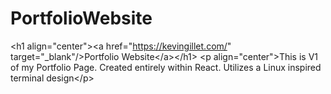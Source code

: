 # PortfolioWebsite
&lt;h1 align="center">&lt;a href="https://kevingillet.com/" target="_blank"/>Portfolio Website&lt;/a>&lt;/h1> &lt;p align="center">This is V1 of my Portfolio Page. Created entirely within React. Utilizes a Linux inspired terminal design&lt;/p>
